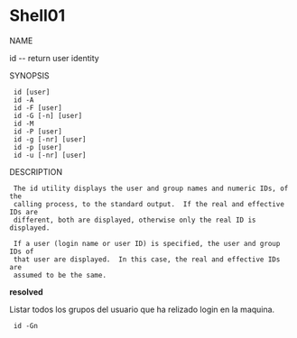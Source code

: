 # Shell01
NAME

  id -- return user identity

SYNOPSIS

     id [user]
     id -A
     id -F [user]
     id -G [-n] [user]
     id -M
     id -P [user]
     id -g [-nr] [user]
     id -p [user]
     id -u [-nr] [user]

DESCRIPTION

     The id utility displays the user and group names and numeric IDs, of the
     calling process, to the standard output.  If the real and effective IDs are
     different, both are displayed, otherwise only the real ID is displayed.

     If a user (login name or user ID) is specified, the user and group IDs of
     that user are displayed.  In this case, the real and effective IDs are
     assumed to be the same.

**resolved**

Listar todos los grupos del usuario que ha relizado login en la maquina.

     id -Gn